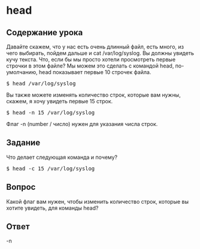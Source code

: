# head

## Содержание урока

Давайте скажем, что у нас есть очень длинный файл, есть много, из чего выбирать, пойдем дальше и cat /var/log/syslog. Вы должны увидеть кучу текста. Что, если бы мы просто хотели просмотреть первые строчки в этом файле? Мы можем это сделать с командой head, по-умолчанию, head показывает первые 10 строчек файла.

<pre>$ head /var/log/syslog</pre>

Вы также можете изменять количество строк, которые вам нужны, скажем, я хочу увидеть первые 15 строк.

<pre>$ head -n 15 /var/log/syslog</pre>

Флаг -n (number / число) нужен для указания числа строк.

## Задание

Что делает следующая команда и почему? 

<pre>$ head -c 15 /var/log/syslog</pre>

## Вопрос

Какой флаг вам нужен, чтобы изменить количество строк, которые вы хотите увидеть, для команды head?

## Ответ

-n